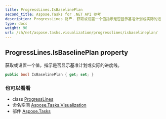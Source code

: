 ```yaml
---
title: ProgressLines.IsBaselinePlan
second_title: Aspose.Tasks for .NET API 参考
description: ProgressLines 财产. 获取或设置一个值指示是否显示基准计划或实际的进度线
type: docs
weight: 90
url: /zh/net/aspose.tasks.visualization/progresslines/isbaselineplan/
---
```

## ProgressLines.IsBaselinePlan property

获取或设置一个值，指示是否显示基准计划或实际的进度线。

```csharp
public bool IsBaselinePlan { get; set; }
```

### 也可以看看

* class [ProgressLines](../)
* 命名空间 [Aspose.Tasks.Visualization](../../progresslines/)
* 部件 [Aspose.Tasks](../../../)


